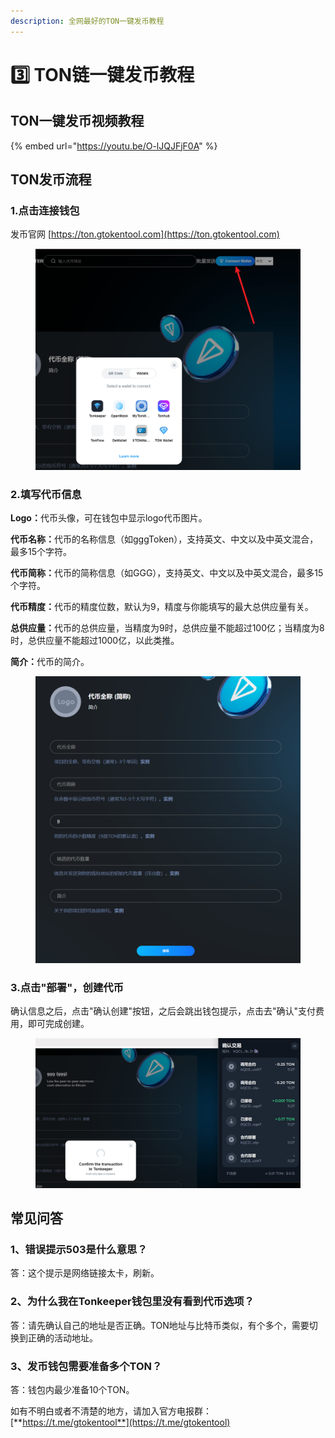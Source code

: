 ```yaml
---
description: 全网最好的TON一键发币教程
---
```


# 3️⃣ TON链一键发币教程

## TON一键发币视频教程

{% embed url="https://youtu.be/O-lJQJFjF0A" %}

## TON发币流程

### 1.点击连接钱包

发币官网 [https://ton.gtokentool.com](https://ton.gtokentool.com)

<figure><img src="../.gitbook/assets/ton1.png" alt=""><figcaption></figcaption></figure>

### 2.填写代币信息

**Logo：**&#x4EE3;币头像，可在钱包中显示logo代币图片。

**代币名称：**&#x4EE3;币的名称信息（如gggToken），支持英文、中文以及中英文混合，最多15个字符。

**代币简称：**&#x4EE3;币的简称信息（如GGG），支持英文、中文以及中英文混合，最多15个字符。

**代币精度：**&#x4EE3;币的精度位数，默认为9，精度与你能填写的最大总供应量有关。

**总供应量：**&#x4EE3;币的总供应量，当精度为9时，总供应量不能超过100亿；当精度为8时，总供应量不能超过1000亿，以此类推。

**简介：**&#x4EE3;币的简介。

<figure><img src="../.gitbook/assets/ton2.png" alt=""><figcaption></figcaption></figure>

### 3.点击"部署"，创建代币

确认信息之后，点击"确认创建"按钮，之后会跳出钱包提示，点击去"确认"支付费用，即可完成创建。

<figure><img src="../.gitbook/assets/ton3.png" alt=""><figcaption></figcaption></figure>

## 常见问答

### 1、错误提示503是什么意思？

答：这个提示是网络链接太卡，刷新。

### 2、为什么我在Tonkeeper钱包里没有看到代币选项？

答：请先确认自己的地址是否正确。TON地址与比特币类似，有个多个，需要切换到正确的活动地址。

### 3、发币钱包需要准备多个TON？

答：钱包内最少准备10个TON。



如有不明白或者不清楚的地方，请加入官方电报群：[**https://t.me/gtokentool**](https://t.me/gtokentool)
